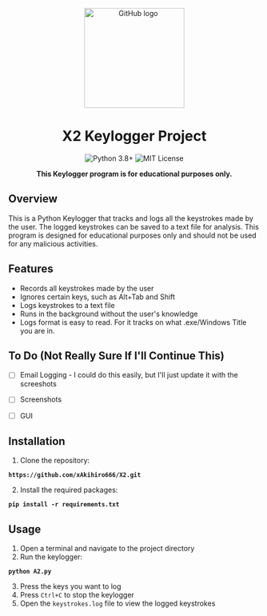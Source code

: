 <p align="center">
  <img src="https://cdn-icons-png.flaticon.com/512/25/25231.png" width="200" height="200" alt="GitHub logo">
</p>

<h1 align="center">X2 Keylogger Project</h1>

<p align="center">
  <img src="https://img.shields.io/badge/Python-3.8%2B-blue.svg" alt="Python 3.8+">
  <img src="https://img.shields.io/badge/License-MIT-yellow.svg" alt="MIT License">
</p>

<p align="center">
  <b>This Keylogger program is for educational purposes only.</b>
</p>

## Overview

This is a Python Keylogger that tracks and logs all the keystrokes made by the user. The logged keystrokes can be saved to a text file for analysis. This program is designed for educational purposes only and should not be used for any malicious activities.

## Features

- Records all keystrokes made by the user
- Ignores certain keys, such as Alt+Tab and Shift
- Logs keystrokes to a text file
- Runs in the background without the user's knowledge
- Logs format is easy to read. For it tracks on what .exe/Windows Title you are in.

## To Do (Not Really Sure If I'll Continue This)
- [ ] Email Logging - I could do this easily, but I'll just update it with the screeshots
- [ ] Screenshots
- [ ] GUI



## Installation

1. Clone the repository:

 **```https://github.com/xAkihiro666/X2.git```**

2. Install the required packages:

 **```pip install -r requirements.txt```**


## Usage

1. Open a terminal and navigate to the project directory
2. Run the keylogger:

 **```python A2.py```**

3. Press the keys you want to log
4. Press `Ctrl+C` to stop the keylogger
5. Open the `keystrokes.log` file to view the logged keystrokes

